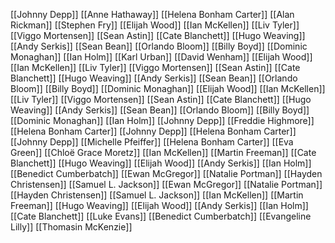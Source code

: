 [[Johnny Depp]]
[[Anne Hathaway]]
[[Helena Bonham Carter]]
[[Alan Rickman]]
[[Stephen Fry]]
[[Elijah Wood]]
[[Ian McKellen]]
[[Liv Tyler]]
[[Viggo Mortensen]]
[[Sean Astin]]
[[Cate Blanchett]]
[[Hugo Weaving]]
[[Andy Serkis]]
[[Sean Bean]]
[[Orlando Bloom]]
[[Billy Boyd]]
[[Dominic Monaghan]]
[[Ian Holm]]
[[Karl Urban]]
[[David Wenham]]
[[Elijah Wood]]
[[Ian McKellen]]
[[Liv Tyler]]
[[Viggo Mortensen]]
[[Sean Astin]]
[[Cate Blanchett]]
[[Hugo Weaving]]
[[Andy Serkis]]
[[Sean Bean]]
[[Orlando Bloom]]
[[Billy Boyd]]
[[Dominic Monaghan]]
[[Elijah Wood]]
[[Ian McKellen]]
[[Liv Tyler]]
[[Viggo Mortensen]]
[[Sean Astin]]
[[Cate Blanchett]]
[[Hugo Weaving]]
[[Andy Serkis]]
[[Sean Bean]]
[[Orlando Bloom]]
[[Billy Boyd]]
[[Dominic Monaghan]]
[[Ian Holm]]
[[Johnny Depp]]
[[Freddie Highmore]]
[[Helena Bonham Carter]]
[[Johnny Depp]]
[[Helena Bonham Carter]]
[[Johnny Depp]]
[[Michelle Pfeiffer]]
[[Helena Bonham Carter]]
[[Eva Green]]
[[Chloë Grace Moretz]]
[[Ian McKellen]]
[[Martin Freeman]]
[[Cate Blanchett]]
[[Hugo Weaving]]
[[Elijah Wood]]
[[Andy Serkis]]
[[Ian Holm]]
[[Benedict Cumberbatch]]
[[Ewan McGregor]]
[[Natalie Portman]]
[[Hayden Christensen]]
[[Samuel L. Jackson]]
[[Ewan McGregor]]
[[Natalie Portman]]
[[Hayden Christensen]]
[[Samuel L. Jackson]]
[[Ian McKellen]]
[[Martin Freeman]]
[[Hugo Weaving]]
[[Elijah Wood]]
[[Andy Serkis]]
[[Ian Holm]]
[[Cate Blanchett]]
[[Luke Evans]]
[[Benedict Cumberbatch]]
[[Evangeline Lilly]]
[[Thomasin McKenzie]]
